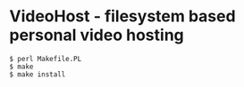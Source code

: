 VideoHost - filesystem based personal video hosting
===================================================

    $ perl Makefile.PL
    $ make
    $ make install
   
